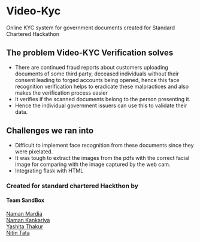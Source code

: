 # Video-Kyc
Online KYC system for government documents created for Standard Chartered Hackathon

## The problem Video-KYC Verification solves
- There are continued fraud reports about customers uploading documents of some third party, deceased individuals without their consent leading to forged accounts being opened, hence this face recognition verification helps to eradicate these malpractices and also makes the verification process easier
- It verifies if the scanned documents belong to the person presenting it.
- Hence the individual government issuers can use this to validate their data.

## Challenges we ran into
- Difficult to implement face recognition from these documents since they were pixelated.
- It was tough to extract the images from the pdfs with the correct facial image for comparing with the image captured by the web cam.
- Integrating flask with HTML

### Created for standard chartered Hackthon by
#### Team SandBox <br>
[Naman Mardia](https://github.com/naman-1311) <br>
[Naman Kankariya](https://github.com/VNamanKankaria) <br>
[Yashita Thakur](https://github.com/yashitathakur) <br>
[Nitin Tata](https://github.com/NITINTATA) 
